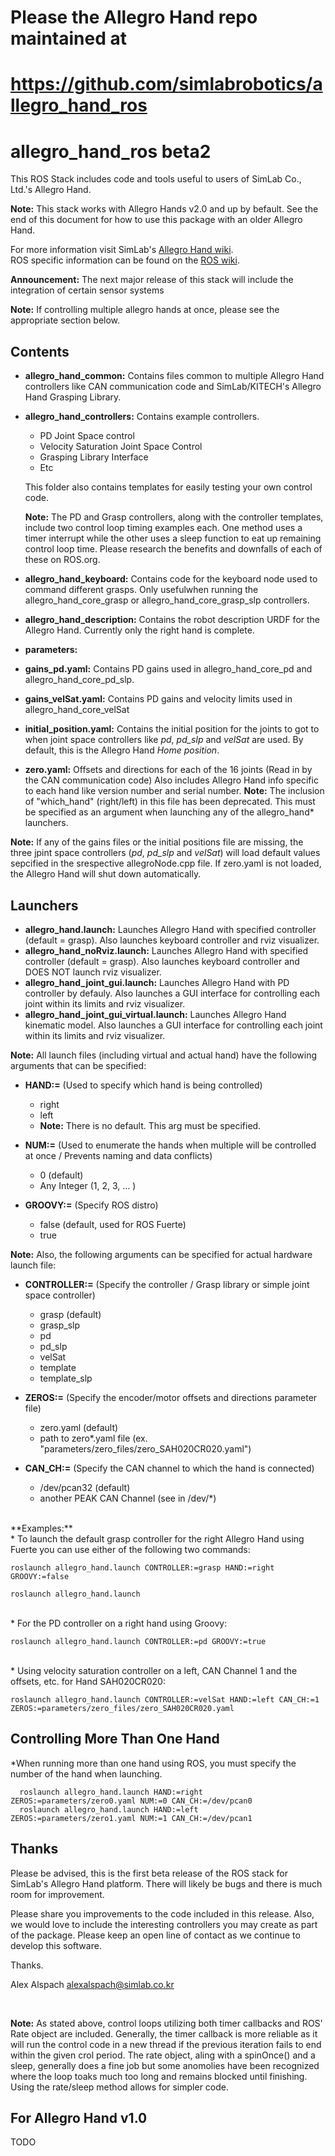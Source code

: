Please the Allegro Hand repo maintained at 
======================
https://github.com/simlabrobotics/allegro_hand_ros
======================





allegro_hand_ros beta2
======================

This ROS Stack includes code and tools useful to users of SimLab Co., Ltd.'s Allegro Hand.<br>


**Note:** This stack works with Allegro Hands v2.0 and up by befault.
See the end of this document for how to use this package with an older Allegro Hand.


For more information visit SimLab's [Allegro Hand wiki](http://www.simlab.co.kr/AllegroHand/wiki).<br>
ROS specific information can be found on the [ROS wiki](http://www.ros.org/wiki/allegro_hand_ros).


**Announcement:** The next major release of this stack will include the integration of certain sensor systems

**Note:** If controlling multiple allegro hands at once, please see the appropriate section below.


Contents
--------
* **allegro_hand_common:** Contains files common to multiple Allegro Hand controllers like CAN communication code and SimLab/KITECH's Allegro Hand Grasping Library.

* **allegro_hand_controllers:** Contains example controllers. 
    * PD Joint Space control
    * Velocity Saturation Joint Space Control
    * Grasping Library Interface
    * Etc
    
  This folder also contains templates for easily testing your own control code.
  
  **Note:** The PD and Grasp controllers, along with the controller templates, include two control loop timing examples each. One method uses a timer interrupt while the other uses a sleep function to eat up remaining control loop time. Please research the benefits and downfalls of each of these on ROS.org.
  
* **allegro_hand_keyboard:** Contains code for the keyboard node used to command different grasps. Only usefulwhen running the allegro_hand_core_grasp or allegro_hand_core_grasp_slp controllers.

* **allegro_hand_description:** Contains the robot description URDF for the Allegro Hand. Currently only the right hand is complete.
      
  
* **parameters:**
 * **gains_pd.yaml:** Contains PD gains used in allegro_hand_core_pd and allegro_hand_core_pd_slp.
 * **gains_velSat.yaml:** Contains PD gains and velocity limits used in allegro_hand_core_velSat
 * **initial_position.yaml:** Contains the initial position for the joints to got to when joint space controllers like *pd*, *pd_slp* and *velSat* are used. By default, this is the Allegro Hand *Home position*.
 * **zero.yaml:** Offsets and directions for each of the 16 joints (Read in by the CAN communication code) Also includes Allegro Hand info specific to each hand like version number and serial number.
 **Note:** The inclusion of "which_hand" (right/left) in this file has been deprecated. This must be specified as an argument when launching any of the allegro_hand* launchers.
  
  **Note:** If any of the gains files or the initial positions file are missing, the three jpint space controllers (*pd*, *pd_slp* and *velSat*) will load default values sepcified in the srespective allegroNode.cpp file. If zero.yaml is not loaded, the Allegro Hand will shut down automatically.
  
Launchers
---------
  * **allegro_hand.launch:** Launches Allegro Hand with specified controller (default = grasp). Also launches keyboard controller and rviz visualizer.
  * **allegro_hand_noRviz.launch:** Launches Allegro Hand with specified controller (default = grasp). Also launches keyboard controller and DOES NOT launch rviz visualizer.  
  * **allegro_hand_joint_gui.launch:** Launches Allegro Hand with PD controller by defauly. Also launches a GUI interface for controlling each joint within its limits and rviz visualizer.
  * **allegro_hand_joint_gui_virtual.launch:** Launches Allegro Hand kinematic model. Also launches a GUI interface for controlling each joint within its limits and rviz visualizer.
  
**Note:** All launch files (including virtual and actual hand) have the following arguments that can be specified:
      
  * **HAND:=** (Used to specify which hand is being controlled)
    * right
    * left
    * **Note:** There is no default. This arg must be specified.
    
  * **NUM:=** (Used to enumerate the hands when multiple will be controlled at once / Prevents naming and data conflicts)
    * 0 (default)
    * Any Integer (1, 2, 3, ... )   
      
  * **GROOVY:=** (Specify ROS distro)
    * false (default, used for ROS Fuerte)
    * true  
    
**Note:** Also, the following arguments can be specified for actual hardware launch file:

  * **CONTROLLER:=** (Specify the controller / Grasp library or simple joint space controller)
    * grasp (default)
    * grasp_slp
    * pd
    * pd_slp
    * velSat
    * template
    * template_slp
    
  * **ZEROS:=** (Specify the encoder/motor offsets and directions parameter file)
    * zero.yaml (default)
    * path to zero*.yaml file (ex. "parameters/zero_files/zero_SAH020CR020.yaml")
    
  * **CAN_CH:=** (Specify the CAN channel to which the hand is connected)
    * /dev/pcan32 (default)
    * another PEAK CAN Channel (see in /dev/*)
     
    

<br>
**Examples:**<br>
* To launch the default grasp controller for the right Allegro Hand using Fuerte you can use either of the following two commands:

```
roslaunch allegro_hand.launch CONTROLLER:=grasp HAND:=right GROOVY:=false
```
```
roslaunch allegro_hand.launch
```  
 
<br> 
* For the PD controller on a right hand using Groovy:

```
roslaunch allegro_hand.launch CONTROLLER:=pd GROOVY:=true
```   

<br> 
* Using velocity saturation controller on a left, CAN Channel 1 and the offsets, etc. for Hand SAH020CR020:

```
roslaunch allegro_hand.launch CONTROLLER:=velSat HAND:=left CAN_CH:=1 ZEROS:=parameters/zero_files/zero_SAH020CR020.yaml
```   
    
Controlling More Than One Hand
------------------------------

*When running more than one hand using ROS, you must specify the number of the hand when launching.

```
  roslaunch allegro_hand.launch HAND:=right ZEROS:=parameters/zero0.yaml NUM:=0 CAN_CH:=/dev/pcan0 
  roslaunch allegro_hand.launch HAND:=left  ZEROS:=parameters/zero1.yaml NUM:=1 CAN_CH:=/dev/pcan1
```    
    
Thanks
------    
Please be advised, this is the first beta release of the ROS stack for SimLab's Allegro Hand platform. There will likely be bugs and there is much room for improvement. 

Please share you improvements to the code included in this release. Also, we would love to include the interesting controllers you may create as part of the package. Please keep an open line of contact as we continue to develop this software.

Thanks.

Alex Alspach <alexalspach@simlab.co.kr>



<br>
 
**Note:** As stated above, control loops utilizing both timer callbacks and ROS' Rate object are included. Generally, the timer callback is more reliable as it will run the control code in a new thread if the previous iteration fails to end within the given crol period. The rate object, aling with a spinOnce() and a sleep, generally does a fine job but some anomolies have been recognized where the loop toaks much too long and remains blocked until finishing. Using the rate/sleep method allows for simpler code.
 

For Allegro Hand v1.0
---------------------

TODO
